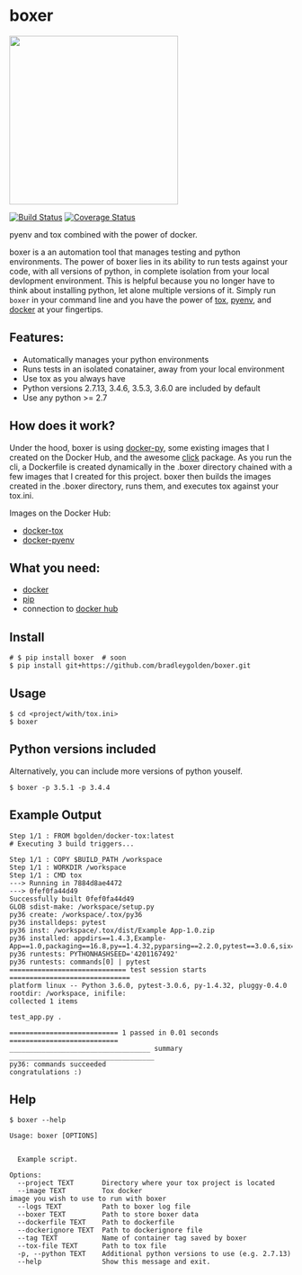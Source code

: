 # boxer

<img src="https://github.com/bradleygolden/boxer/blob/master/repo-logo.jpg" width="300">

[![Build Status](https://travis-ci.org/bradleygolden/boxer.svg?branch=master)](https://travis-ci.org/bradleygolden/boxer)
[![Coverage Status](https://coveralls.io/repos/github/bradleygolden/boxer/badge.svg?branch=master)](https://coveralls.io/github/bradleygolden/boxer?branch=master)

pyenv and tox combined with the power of docker.

boxer is a an automation tool that manages testing and python environments. The power of boxer lies in its ability to run tests against your code, with all versions of python, in complete isolation from your local devlopment environment. This is helpful because you no longer have to think about installing python, let alone multiple versions of it. Simply run ```boxer``` in your command line and you have the power of [tox](https://tox.readthedocs.io/en/latest/), [pyenv](https://github.com/pyenv/pyenv), and [docker](https://www.docker.com/) at your fingertips.

## Features:
* Automatically manages your python environments
* Runs tests in an isolated conatainer, away from your local environment
* Use tox as you always have
* Python versions 2.7.13, 3.4.6, 3.5.3, 3.6.0 are included by default
* Use any python >= 2.7

## How does it work?

Under the hood, boxer is using [docker-py](https://github.com/docker/docker-py), some existing images that I created on the Docker Hub, and the awesome [click](http://click.pocoo.org/5/) package. As you run the cli, a Dockerfile is created dynamically in the .boxer directory chained with a few images that I created for this project. boxer then builds the images created in the .boxer directory, runs them, and executes tox against your tox.ini.

Images on the Docker Hub:
* [docker-tox](https://hub.docker.com/r/bgolden/docker-tox/)
* [docker-pyenv](https://hub.docker.com/r/bgolden/docker-pyenv/)

## What you need:
* [docker](https://docs.docker.com/engine/installation/)
* [pip](https://pip.pypa.io/en/stable/installing/)
* connection to [docker hub](https://hub.docker.com/)

## Install
```
# $ pip install boxer  # soon
$ pip install git+https://github.com/bradleygolden/boxer.git
```

## Usage
```
$ cd <project/with/tox.ini>
$ boxer
```

## Python versions included



Alternatively, you can include more versions of python youself.

```
$ boxer -p 3.5.1 -p 3.4.4
```

## Example Output
```
Step 1/1 : FROM bgolden/docker-tox:latest
# Executing 3 build triggers...

Step 1/1 : COPY $BUILD_PATH /workspace
Step 1/1 : WORKDIR /workspace
Step 1/1 : CMD tox
---> Running in 7884d8ae4472
---> 0fef0fa44d49
Successfully built 0fef0fa44d49
GLOB sdist-make: /workspace/setup.py
py36 create: /workspace/.tox/py36
py36 installdeps: pytest
py36 inst: /workspace/.tox/dist/Example App-1.0.zip
py36 installed: appdirs==1.4.3,Example-App==1.0,packaging==16.8,py==1.4.32,pyparsing==2.2.0,pytest==3.0.6,six==1.10.0
py36 runtests: PYTHONHASHSEED='4201167492'
py36 runtests: commands[0] | pytest
============================= test session starts ==============================
platform linux -- Python 3.6.0, pytest-3.0.6, py-1.4.32, pluggy-0.4.0
rootdir: /workspace, inifile:
collected 1 items

test_app.py .

=========================== 1 passed in 0.01 seconds ===========================
___________________________________ summary ____________________________________
py36: commands succeeded
congratulations :)
```

## Help
```
$ boxer --help

Usage: boxer [OPTIONS]

 
  Example script.
 
Options:
  --project TEXT       Directory where your tox project is located
  --image TEXT         Tox docker image you wish to use to run with boxer
  --logs TEXT          Path to boxer log file
  --boxer TEXT         Path to store boxer data
  --dockerfile TEXT    Path to dockerfile
  --dockerignore TEXT  Path to dockerignore file
  --tag TEXT           Name of container tag saved by boxer
  --tox-file TEXT      Path to tox file
  -p, --python TEXT    Additional python versions to use (e.g. 2.7.13)
  --help               Show this message and exit.
```
